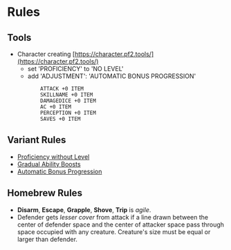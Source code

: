 # Rules

## Tools

- Character creating [https://character.pf2.tools/](https://character.pf2.tools/)
    - set 'PROFICIENCY' to 'NO LEVEL'
    - add 'ADJUSTMENT': 'AUTOMATIC BONUS PROGRESSION'
        ``` 
            ATTACK +0 ITEM
            SKILLNAME +0 ITEM
            DAMAGEDICE +0 ITEM
            AC +0 ITEM
            PERCEPTION +0 ITEM
            SAVES +0 ITEM
        ```

## Variant Rules

- [Proficiency without Level](https://2e.aonprd.com/Rules.aspx?ID=1370)
- [Gradual Ability Boosts](https://2e.aonprd.com/Rules.aspx?ID=1300)
- [Automatic Bonus Progression](https://2e.aonprd.com/Rules.aspx?ID=1357)

## Homebrew Rules

- **Disarm**, **Escape**, **Grapple**, **Shove**, **Trip** is *agile*.
- Defender gets *lesser cover* from attack if a line drawn between the center of defender space and the center of attacker space pass through space occupied with any creature. Creature's size must be equal or larger than defender.